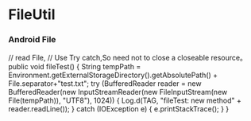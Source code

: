# FileUtil
### Android File



// read File, 
// Use Try catch,So need not to close a closeable resource。
    public void fileTest() {
        String tempPath = Environment.getExternalStorageDirectory().getAbsolutePath() + File.separator+"test.txt";
        try (BufferedReader reader = new BufferedReader(new InputStreamReader(new FileInputStream(new File(tempPath)), "UTF8"), 1024)) {
            Log.d(TAG, "fileTest: new method" + reader.readLine());
        } catch (IOException e) {
            e.printStackTrace();
        }
    }
